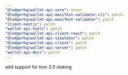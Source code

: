 ```yaml
---
"@ledgerhq/wallet-api-core": minor
"@ledgerhq/wallet-api-manifest-validator-cli": patch
"@ledgerhq/wallet-api-manifest-validator": patch
"client-nextjs": patch
"wallet-api-tools": patch
"@ledgerhq/wallet-api-client-react": patch
"@ledgerhq/wallet-api-simulator": patch
"@ledgerhq/wallet-api-client": patch
"@ledgerhq/wallet-api-server": patch
"wallet-api-docs": patch
---
```


add support for tron 2.0 staking
